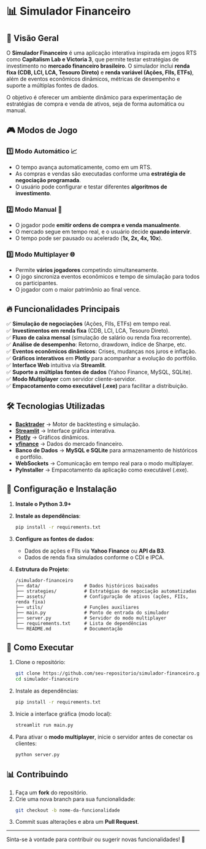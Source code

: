 # 📊 Simulador Financeiro  

## 📌 Visão Geral  
O **Simulador Financeiro** é uma aplicação interativa inspirada em jogos RTS como **Capitalism Lab e Victoria 3**, que permite testar estratégias de investimento no **mercado financeiro brasileiro**. O simulador inclui **renda fixa (CDB, LCI, LCA, Tesouro Direto)** e **renda variável (Ações, FIIs, ETFs)**, além de eventos econômicos dinâmicos, métricas de desempenho e suporte a múltiplas fontes de dados.  

O objetivo é oferecer um ambiente dinâmico para experimentação de estratégias de compra e venda de ativos, seja de forma automática ou manual.  

## 🎮 Modos de Jogo  

### 1️⃣ **Modo Automático** 📈  
- O tempo avança automaticamente, como em um RTS.  
- As compras e vendas são executadas conforme uma **estratégia de negociação programada**.  
- O usuário pode configurar e testar diferentes **algoritmos de investimento**.  

### 2️⃣ **Modo Manual** 🏦  
- O jogador pode **emitir ordens de compra e venda manualmente**.  
- O mercado segue em tempo real, e o usuário decide **quando intervir**.  
- O tempo pode ser pausado ou acelerado (**1x, 2x, 4x, 10x**).  

### 3️⃣ **Modo Multiplayer** 🌐  
- Permite **vários jogadores** competindo simultaneamente.  
- O jogo sincroniza eventos econômicos e tempo de simulação para todos os participantes.  
- O jogador com o maior patrimônio ao final vence.  

## 🔥 Funcionalidades Principais  

✅ **Simulação de negociações** (Ações, FIIs, ETFs) em tempo real.  
✅ **Investimentos em renda fixa** (CDB, LCI, LCA, Tesouro Direto).  
✅ **Fluxo de caixa mensal** (simulação de salário ou renda fixa recorrente).  
✅ **Análise de desempenho**: Retorno, drawdown, índice de Sharpe, etc.  
✅ **Eventos econômicos dinâmicos**: Crises, mudanças nos juros e inflação.  
✅ **Gráficos interativos** em **Plotly** para acompanhar a evolução do portfólio.  
✅ **Interface Web** intuitiva via **Streamlit**.  
✅ **Suporte a múltiplas fontes de dados** (Yahoo Finance, MySQL, SQLite).  
✅ **Modo Multiplayer** com servidor cliente-servidor.  
✅ **Empacotamento como executável (.exe)** para facilitar a distribuição.  

## 🛠️ Tecnologias Utilizadas  

- **[Backtrader](https://www.backtrader.com/)** → Motor de backtesting e simulação.  
- **[Streamlit](https://streamlit.io/)** → Interface gráfica interativa.  
- **[Plotly](https://plotly.com/python/)** → Gráficos dinâmicos.  
- **[yfinance](https://pypi.org/project/yfinance/)** → Dados do mercado financeiro.  
- **Banco de Dados** → **MySQL e SQLite** para armazenamento de históricos e portfólio.  
- **WebSockets** → Comunicação em tempo real para o modo multiplayer.  
- **PyInstaller** → Empacotamento da aplicação como executável (.exe).  

## 🔧 Configuração e Instalação  

1. **Instale o Python 3.9+**  
2. **Instale as dependências**:  
   ```bash
   pip install -r requirements.txt
   ```  
3. **Configure as fontes de dados**:  
   - Dados de ações e FIIs via **Yahoo Finance** ou **API da B3**.  
   - Dados de renda fixa simulados conforme o CDI e IPCA.  

4. **Estrutura do Projeto**:  
   ```plaintext
   /simulador-financeiro
   ├── data/                # Dados históricos baixados
   ├── strategies/          # Estratégias de negociação automatizadas
   ├── assets/              # Configuração de ativos (ações, FIIs, renda fixa)
   ├── utils/               # Funções auxiliares
   ├── main.py              # Ponto de entrada do simulador
   ├── server.py            # Servidor do modo multiplayer
   ├── requirements.txt     # Lista de dependências
   └── README.md            # Documentação
   ```  

## 🚀 Como Executar  

1. Clone o repositório:  
   ```bash
   git clone https://github.com/seu-repositorio/simulador-financeiro.git
   cd simulador-financeiro
   ```  

2. Instale as dependências:  
   ```bash
   pip install -r requirements.txt
   ```  

3. Inicie a interface gráfica (modo local):  
   ```bash
   streamlit run main.py
   ```  

4. Para ativar o **modo multiplayer**, inicie o servidor antes de conectar os clientes:  
   ```bash
   python server.py
   ```  

## 📊 Contribuindo  

1. Faça um **fork** do repositório.  
2. Crie uma nova branch para sua funcionalidade:  
   ```bash
   git checkout -b nome-da-funcionalidade
   ```  
3. Commit suas alterações e abra um **Pull Request**.  

---

Sinta-se à vontade para contribuir ou sugerir novas funcionalidades! 🚀